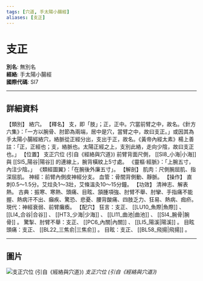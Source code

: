 ```yaml
---
tags: [穴道, 手太陽小腸經]
aliases: [支正]
---
```


# 支正

**別名**: 無別名  
**經絡**: 手太陽小腸經  
**國際代碼**: SI7  

---

## 詳細資料
【類別】
絡穴。
【釋名】
支，即「肢」；正，正中。穴當前臂之中，故名。《針方六集》：「一方以腕骨、肘節為兩端，居中是穴，當臂之中，故曰支正。」或因其為手太陽小腸經絡穴，絡脈從正經分出，支出于正，故名。《黃帝內經太素》楊上善註：「正，正經也；支，絡脈也。太陽正經之上，支別此絡，走向少陰，故曰支正也。」
【位置】
支正穴位 (引自《經絡與穴道》)
前臂背面尺側， [[SI8_小海|小海]] 與 [[SI5_陽谷|陽谷]] 的連線上，腕背橫紋上5寸處。
《靈樞‧經脈》：「上腕五寸，內注少陰。」
《類經圖翼》：「在腕後外廉五寸」。
【解剖】
肌肉：尺側腕屈肌、指深屈肌。
神經：前臂內側皮神經分支。
血管：骨間背側動、靜脈。
【操作】
直刺0.5～1.5分。艾炷灸1～3壯，艾條溫灸10～15分鐘。
【功效】
清神志、解表熱。
古典：振寒、寒熱、頭痛、目眩、頷腫項強、肘臂不舉、肘攣、手指痛不能握、熱病汗不出、癲疾、驚恐、悲憂、腰背酸痛、四肢乏力、狂易、熱病、痂疥。
現代：神經衰弱、前臂癱瘓。
【配穴】
狂言：支正、 [[LU10_魚際|魚際]] 、 [[LI4_合谷|合谷]] 、 [[HT3_少海|少海]] 、 [[LI11_曲池|曲池]] 、 [[SI4_腕骨|腕骨]] 。
驚掣、肘臂不舉：支正、 [[PC6_內關|內關]] 、 [[LI5_陽溪|陽溪]] 。
目眩頭痛：支正、 [[BL22_三焦俞|三焦俞]] 。
目眩：支正、 [[BL58_飛揚|飛揚]] 。

---

## 圖片
![支正穴位 (引自《經絡與穴道》)](https://yibian.hopto.org/pic/acu/norm/06/zhizheng(j&a).jpg)
_支正穴位 (引自《經絡與穴道》)_

